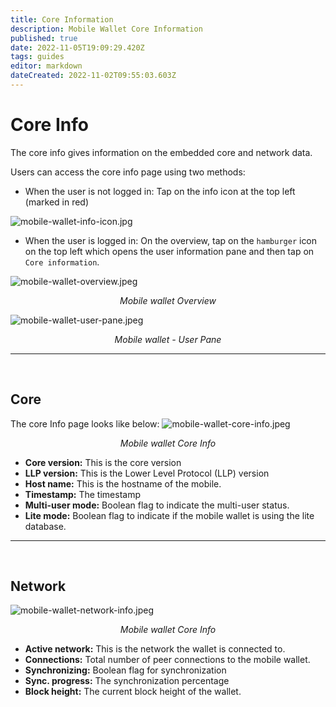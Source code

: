 ```yaml
---
title: Core Information
description: Mobile Wallet Core Information
published: true
date: 2022-11-05T19:09:29.420Z
tags: guides
editor: markdown
dateCreated: 2022-11-02T09:55:03.603Z
---
```


# Core Info
The core info gives information on the embedded core and network data.

Users can access the core info page using two methods:
- When the user is not logged in: Tap on the info icon at the top left (marked in red)

![mobile-wallet-info-icon.jpg](/mobile-wallet-info-icon.jpg)

- When the user is logged in: On the overview, tap on the `hamburger` icon on the top left which opens the user information pane and then tap on `Core information`.

![mobile-wallet-overview.jpeg](/mobile-wallet-overview.jpeg)<p align = center>*Mobile wallet Overview*</p>

![mobile-wallet-user-pane.jpeg](/mobile-wallet-user-pane.jpeg)<p align = center>*Mobile wallet - User Pane*</p>

---
&nbsp;

## Core
The core Info page looks like below:
![mobile-wallet-core-info.jpeg](/mobile-wallet-core-info.jpeg)<p align = center>*Mobile wallet Core Info*</p>


- **Core version:** This is the core version
- **LLP version:** This is the Lower Level Protocol (LLP) version
- **Host name:** This is the hostname of the mobile.
- **Timestamp:** The timestamp
- **Multi-user mode:** Boolean flag to indicate the multi-user status.
- **Lite mode:**  Boolean flag to indicate if the mobile wallet is using the lite database.

---
&nbsp;

## Network
![mobile-wallet-network-info.jpeg](/mobile-wallet-network-info.jpeg)<p align = center>*Mobile wallet Core Info*</p>


- **Active network:** This is the network the wallet is connected to.
- **Connections:** Total number of peer connections to the mobile wallet.
- **Synchronizing:** Boolean flag for synchronization
- **Sync. progress:** The synchronization percentage
- **Block height:** The current block height of the wallet.
